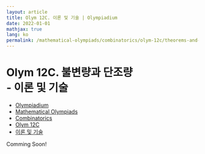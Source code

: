 ```yaml
---
layout: article
title: Olym 12C. 이론 및 기술 | Olympiadium
date: 2022-01-01
mathjax: true
lang: ko
permalink: /mathematical-olympiads/combinatorics/olym-12c/theorems-and-techniques/
---
```

# Olym 12C. 불변량과 단조량 <br> <ssup> - 이론 및 기술</ssup>

<ul class="breadcrumb">
	<li><a href="{{ site.url }}">Olympiadium</a></li> 
	<li><a href="{{ site.url }}mathematical-olympiads/">Mathematical Olympiads</a></li> 
	<li><a href="{{ site.url }}mathematical-olympiads/combinatorics/">Combinatorics</a></li> 
	<li><a href="{{ site.url }}mathematical-olympiads/combinatorics/olym-12c/">Olym 12C</a></li> 
	<li><a href="{{ site.url }}mathematical-olympiads/combinatorics/olym-12c/theorems-and-techniques/">이론 및 기술</a></li>
</ul>

Comming Soon!
